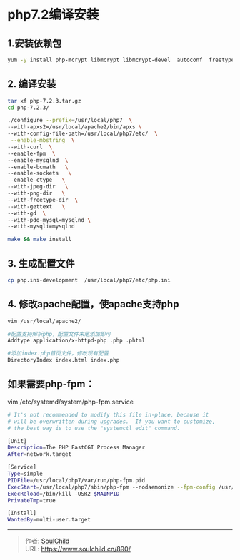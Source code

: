 # php7.2编译安装

<!--more-->
## 1.安装依赖包

```bash
yum -y install php-mcrypt libmcrypt libmcrypt-devel  autoconf  freetype freetype-devel gd libmcrypt libpng libpng-devel openjpeg openjpeg-devel  libjpeg libjpeg-devel  libxml2 libxml2-devel zlib curl curl-devel 
```

## 2. 编译安装

```bash
tar xf php-7.2.3.tar.gz
cd php-7.2.3/

./configure --prefix=/usr/local/php7  \
--with-apxs2=/usr/local/apache2/bin/apxs \
--with-config-file-path=/usr/local/php7/etc/  \
 --enable-mbstring  \
--with-curl  \
--enable-fpm  \
--enable-mysqlnd  \
--enable-bcmath   \
--enable-sockets   \
--enable-ctype   \
--with-jpeg-dir   \
--with-png-dir   \
--with-freetype-dir  \
--with-gettext   \
--with-gd  \
--with-pdo-mysql=mysqlnd \
--with-mysqli=mysqlnd

make && make install
```

## 3. 生成配置文件

```bash
cp php.ini-development  /usr/local/php7/etc/php.ini
```
 

## 4. 修改apache配置，使apache支持php

```bash
vim /usr/local/apache2/

#配置支持解析php，配置文件末尾添加即可
Addtype application/x-httpd-php .php .phtml

#添加index.php首页文件，修改现有配置
DirectoryIndex index.html index.php
```


## 如果需要php-fpm：
vim /etc/systemd/system/php-fpm.service
```bash
# It's not recommended to modify this file in-place, because it
# will be overwritten during upgrades.  If you want to customize,
# the best way is to use the "systemctl edit" command.

[Unit]
Description=The PHP FastCGI Process Manager
After=network.target

[Service]
Type=simple
PIDFile=/usr/local/php7/var/run/php-fpm.pid
ExecStart=/usr/local/php7/sbin/php-fpm --nodaemonize --fpm-config /usr/local/php7/etc/php-fpm.conf
ExecReload=/bin/kill -USR2 $MAINPID
PrivateTmp=true

[Install]
WantedBy=multi-user.target
```



---

> 作者: [SoulChild](https://www.soulchild.cn)  
> URL: https://www.soulchild.cn/890/  

